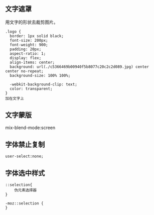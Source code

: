 ## 文字遮罩
用文字的形状去裁剪图片。
```
.logo {
  border: 1px solid black;
  font-size: 200px;
  font-weight: 900;
  padding: 20px;
  aspect-ratio: 1;
  display: flex;
  align-items: center;
  background: url(./c5366469b00940f5b8077c20c2c2d089.jpg) center center no-repeat;
  background-size: 100% 100%;

  -webkit-background-clip: text;
  color: transparent;
}
加在文字上
```

## 文字蒙版
mix-blend-mode:screen

## 字体禁止复制
```
user-select:none;
```

## 字体选中样式
```
::selection{
	伪元素选择器
}

-moz::selection {
}
```
